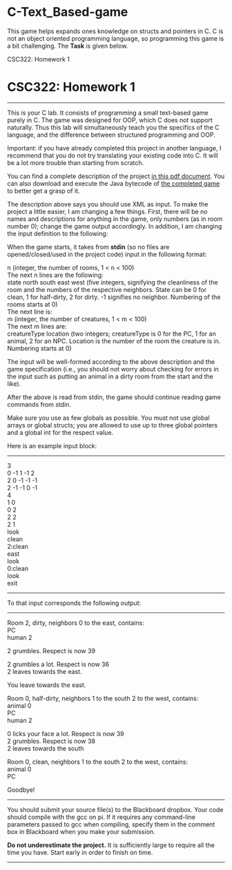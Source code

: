 # C-Text_Based-game
This game helps expands ones knowledge on structs and pointers in C. C is not an object oriented programming language, so programming this game is a bit challenging. The **Task** is given below.

CSC322: Homework 1

CSC322: Homework 1
==================

* * *

This is your C lab. It consists of programming a small text-based game purely in C. The game was designed for OOP, which C does not support naturally. Thus this lab will simultaneously teach you the specifics of the C language, and the difference between structured programming and OOP.

Important: if you have already completed this project in another language, I recommend that you do not try translating your existing code into C. It will be a lot more trouble than starting from scratch.

You can find a complete description of the project [in this pdf document](http://cs.oswego.edu/~alex/teaching/csc241/hw/project.pdf). You can also download and execute the Java bytecode of [the completed game](http://cs.oswego.edu/~alex/teaching/csc241/hw/projectCode) to better get a grasp of it.

The description above says you should use XML as input. To make the project a little easier, I am changing a few things. First, there will be no names and descriptions for anything in the game, only numbers (as in room number 0); change the game output accordingly. In addition, I am changing the input definition to the following:

When the game starts, it takes from **stdin** (so no files are opened/closed/used in the project code) input in the following format:

n (integer, the number of rooms, 1 < n < 100)  
The next n lines are the following:  
state north south east west (five integers, signifying the cleanliness of the room and the numbers of the respective neighbors. State can be 0 for clean, 1 for half-dirty, 2 for dirty. -1 signifies no neighbor. Numbering of the rooms starts at 0)  
The next line is:  
m (integer, the number of creatures, 1 < m < 100)  
The next m lines are:  
creatureType location (two integers; creatureType is 0 for the PC, 1 for an animal, 2 for an NPC. Location is the number of the room the creature is in. Numbering starts at 0)  

The input will be well-formed according to the above description and the game specification (i.e., you should not worry about checking for errors in the input such as putting an animal in a dirty room from the start and the like).

After the above is read from stdin, the game should continue reading game commands from stdin.

Make sure you use as few globals as possible. You must not use global arrays or global structs; you are allowed to use up to three global pointers and a global int for the respect value.

Here is an example input block:  

* * *

3  
0 -1 1 -1 2  
2 0 -1 -1 -1  
2 -1 -1 0 -1  
4  
1 0  
0 2  
2 2  
2 1  
look  
clean  
2:clean  
east  
look  
0:clean  
look  
exit  

* * *

To that input corresponds the following output:  

* * *

Room 2, dirty, neighbors 0 to the east, contains:  
PC  
human 2  
  
2 grumbles. Respect is now 39  
  
2 grumbles a lot. Respect is now 36  
2 leaves towards the east.  
  
You leave towards the east.  
  
Room 0, half-dirty, neighbors 1 to the south 2 to the west, contains:  
animal 0  
PC  
human 2  
  
0 licks your face a lot. Respect is now 39  
2 grumbles. Respect is now 38  
2 leaves towards the south  
  
Room 0, clean, neighbors 1 to the south 2 to the west, contains:  
animal 0  
PC  
  
Goodbye!  

* * *

You should submit your source file(s) to the Blackboard dropbox. Your code should compile with the gcc on pi. If it requires any command-line parameters passed to gcc when compiling, specify them in the comment box in Blackboard when you make your submission.

**Do not underestimate the project.** It is sufficiently large to require all the time you have. Start early in order to finish on time.

* * *
